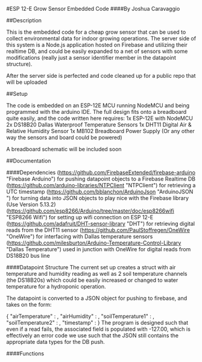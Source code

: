 #ESP 12-E Grow Sensor Embedded Code
####By Joshua Caravaggio

##Description

This is the embedded code for a cheap grow sensor that can be used to collect environmental data for indoor growing operations. The server side of this system is a Node.js application hosted on Firebase and utilizing their realtime DB, and could be easily expanded to a net of sensors with some modifications (really just a sensor identifier member in the datapoint structure). 

After the server side is perfected and code cleaned up for a public repo that will be uploaded

##Setup

The code is embedded on an ESP-12E MCU running NodeMCU and being programmed with the arduino IDE. The full design fits onto a breadboard quite easily, and the code written here requires:
1x ESP-12E with NodeMCU
2x DS18B20 Dallas Waterproof Temperature Sensors
1x DHT11 Digital Air & Relative Humidity Sensor
1x MB102 Breadboard Power Supply (Or any other way the sensors and board could be powered)

A breadboard schematic will be included soon

##Documentation

####Dependencies 
(https://github.com/FirebaseExtended/firebase-arduino "Firebase Arduino") for pushing datapoint objects to a Firebase Realtime DB
(https://github.com/arduino-libraries/NTPClient "NTPClient") for retrieving a UTC timestamp
(https://github.com/bblanchon/ArduinoJson "ArduinoJSON ") for turning data into JSON objects to play nice with the Firebase library (Use Version 5.13.2)
(https://github.com/esp8266/Arduino/tree/master/doc/esp8266wifi "ESP8266 Wifi") for setting up wifi connection on ESP 12-E
(https://github.com/adafruit/DHT-sensor-library "DHT") for retrieving digital reads from the DHT11 sensor 
(https://github.com/PaulStoffregen/OneWire "OneWire") for interfacing with Dallas temperature sensors
(https://github.com/milesburton/Arduino-Temperature-Control-Library "Dallas Temperature") used in junction with OneWire for digital reads from DS18B20 bus line

####Datapoint Structure
The current set up creates a struct with air temperature and humidity reading as well as 2 soil temperature channels (the DS18B20s) which could be easily increased or changed to water temperature for a hydroponic operation.

The datapoint is converted to a JSON object for pushing to firebase, and takes on the form:

{
    "airTemperature" : <float>,
    "airHumidity" : <float>,
    "soilTemperature1" : <float>,
    "soilTemperature2" : <float>,
    "timestamp" : <integer>
}
The program is designed such that even if a read fails, the associated field is populated with -127.00, which is effectively an error code we use such that the JSON still contains the appropriate data types for the DB push.

####Functions




